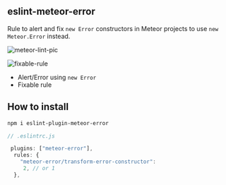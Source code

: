 ##  eslint-meteor-error 

Rule to alert and fix `new Error` constructors in Meteor projects to use `new Meteor.Error` instead.

![meteor-lint-pic](https://github.com/vit0rr/eslint-meteor-error/assets/70543018/00175c25-0738-4903-8083-3eff4ead4ab1)

![fixable-rule](https://github.com/vit0rr/eslint-meteor-error/assets/70543018/1ff4e550-3066-4378-bfa4-e7b5a1286359)


- Alert/Error using `new Error`
- Fixable rule

## How to install
```sh
npm i eslint-plugin-meteor-error
```

```javascript
// .eslintrc.js

 plugins: ["meteor-error"],
  rules: {
    "meteor-error/transform-error-constructor":
     2, // or 1
  },
```
